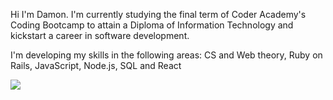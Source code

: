 Hi I'm Damon. I'm currently studying the final term of Coder Academy's Coding Bootcamp to attain a Diploma of Information Technology and kickstart a career in software development. 

I'm developing my skills in the following areas:
CS and Web theory, Ruby on Rails, JavaScript, Node.js, SQL and React


<a href="https://www.linkedin.com/in/damon-johnson-924459145/"><img src="https://img.shields.io/badge/linkedin-%230077B5.svg?style=for-the-badge&logo=linkedin&logoColor=white"></a>
